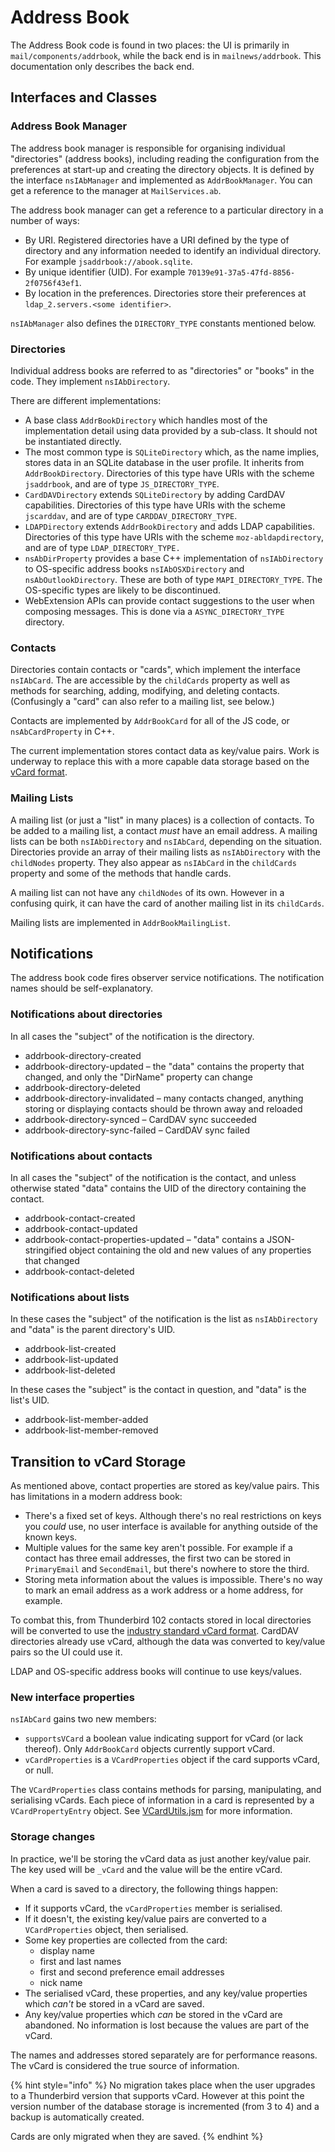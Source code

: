 # Address Book

The Address Book code is found in two places: the UI is primarily in `mail/components/addrbook`, while the back end is in `mailnews/addrbook`. This documentation only describes the back end.

## Interfaces and Classes

### Address Book Manager

The address book manager is responsible for organising individual "directories" (address books), including reading the configuration from the preferences at start-up and creating the directory objects. It is defined by the interface `nsIAbManager` and implemented as `AddrBookManager`. You can get a reference to the manager at `MailServices.ab`.

The address book manager can get a reference to a particular directory in a number of ways:

* By URI. Registered directories have a URI defined by the type of directory and any information needed to identify an individual directory. For example `jsaddrbook://abook.sqlite`.
* By unique identifier (UID). For example `70139e91-37a5-47fd-8856-2f0756f43ef1`.
* By location in the preferences. Directories store their preferences at `ldap_2.servers.<some identifier>`.&#x20;

`nsIAbManager` also defines the `DIRECTORY_TYPE` constants mentioned below.

### Directories

Individual address books are referred to as "directories" or "books" in the code. They implement `nsIAbDirectory`.&#x20;

There are different implementations:

* A base class `AddrBookDirectory` which handles most of the implementation detail using data provided by a sub-class. It should not be instantiated directly.
* The most common type is `SQLiteDirectory` which, as the name implies, stores data in an SQLite database in the user profile. It inherits from `AddrBookDirectory`. Directories of this type have URIs with the scheme `jsaddrbook`, and are of type `JS_DIRECTORY_TYPE`.
* `CardDAVDirectory` extends `SQLiteDirectory` by adding CardDAV capabilities. Directories of this type have URIs with the scheme `jscarddav`, and are of type `CARDDAV_DIRECTORY_TYPE`.
* `LDAPDirectory` extends `AddrBookDirectory` and adds LDAP capabilities. Directories of this type have URIs with the scheme `moz-abldapdirectory`, and are of type `LDAP_DIRECTORY_TYPE.`
* `nsAbDirProperty` provides a base C++ implementation of `nsIAbDirectory` to OS-specific address books `nsIAbOSXDirectory` and `nsAbOutlookDirectory`. These are both of type `MAPI_DIRECTORY_TYPE`. The OS-specific types are likely to be discontinued.
* WebExtension APIs can provide contact suggestions to the user when composing messages. This is done via a `ASYNC_DIRECTORY_TYPE` directory.

### Contacts

Directories contain contacts or "cards", which implement the interface `nsIAbCard`. The are accessible by the `childCards` property as well as methods for searching, adding, modifying, and deleting contacts. (Confusingly a "card" can also refer to a mailing list, see below.)

Contacts are implemented by `AddrBookCard` for all of the JS code, or `nsAbCardProperty` in C++.

The current implementation stores contact data as key/value pairs. Work is underway to replace this with a more capable data storage based on the [vCard format](https://tools.ietf.org/html/rfc6350).

### Mailing Lists

A mailing list (or just a "list" in many places) is a collection of contacts. To be added to a mailing list, a contact _must_ have an email address. A mailing lists can be both `nsIAbDirectory` and `nsIAbCard`, depending on the situation. Directories provide an array of their mailing lists as `nsIAbDirectory` with the `childNodes` property. They also appear as `nsIAbCard` in the `childCards` property and some of the methods that handle cards.

A mailing list can not have any `childNodes` of its own. However in a confusing quirk, it can have the card of another mailing list in its `childCards`.

Mailing lists are implemented in `AddrBookMailingList`.

## Notifications

The address book code fires observer service notifications. The notification names should be self-explanatory.

### Notifications about directories

In all cases the "subject" of the notification is the directory.

* addrbook-directory-created
* addrbook-directory-updated – the "data" contains the property that changed, and only the "DirName" property can change&#x20;
* addrbook-directory-deleted
* addrbook-directory-invalidated – many contacts changed, anything storing or displaying contacts should be thrown away and reloaded
* addrbook-directory-synced – CardDAV sync succeeded
* addrbook-directory-sync-failed – CardDAV sync failed

### Notifications about contacts

In all cases the "subject" of the notification is the contact, and unless otherwise stated "data" contains the UID of the directory containing the contact.

* addrbook-contact-created
* addrbook-contact-updated
* addrbook-contact-properties-updated – "data" contains a JSON-stringified object containing the old and new values of any properties that changed
* addrbook-contact-deleted

### Notifications about lists

In these cases the "subject" of the notification is the list as `nsIAbDirectory` and "data" is the parent directory's UID.

* addrbook-list-created
* addrbook-list-updated
* addrbook-list-deleted

In these cases the "subject" is the contact in question, and "data" is the list's UID.

* addrbook-list-member-added
* addrbook-list-member-removed

## Transition to vCard Storage

As mentioned above, contact properties are stored as key/value pairs. This has limitations in a modern address book:

* There's a fixed set of keys. Although there's no real restrictions on keys you _could_ use, no user interface is available for anything outside of the known keys.
* Multiple values for the same key aren't possible. For example if a contact has three email addresses, the first two can be stored in `PrimaryEmail` and `SecondEmail`, but there's nowhere to store the third.
* Storing meta information about the values is impossible. There's no way to mark an email address as a work address or a home address, for example.

To combat this, from Thunderbird 102 contacts stored in local directories will be converted to use the [industry standard vCard format](https://tools.ietf.org/html/rfc6350). CardDAV directories already use vCard, although the data was converted to key/value pairs so the UI could use it.

LDAP and OS-specific address books will continue to use keys/values.

### New interface properties

`nsIAbCard` gains two new members:

* `supportsVCard` a boolean value indicating support for vCard (or lack thereof). Only `AddrBookCard` objects currently support vCard.
* `vCardProperties` is a `VCardProperties` object if the card supports vCard, or null.

The `VCardProperties` class contains methods for parsing, manipulating, and serialising vCards. Each piece of information in a card is represented by a `VCardPropertyEntry` object. See [VCardUtils.jsm](https://searchfox.org/comm-central/source/mailnews/addrbook/modules/VCardUtils.jsm) for more information.

### Storage changes

In practice, we'll be storing the vCard data as just another key/value pair. The key used will be `_vCard` and the value will be the entire vCard.

When a card is saved to a directory, the following things happen:

* If it supports vCard, the `vCardProperties` member is serialised.
* If it doesn't, the existing key/value pairs are converted to a `VCardProperties` object, then serialised.
* Some key properties are collected from the card:
  * display name
  * first and last names
  * first and second preference email addresses
  * nick name
* The serialised vCard, these properties, and any key/value properties which _can't_ be stored in a vCard are saved.
* Any key/value properties which _can_ be stored in the vCard are abandoned. No information is lost because the values are part of the vCard.

The names and addresses stored separately are for performance reasons. The vCard is considered the true source of information.

{% hint style="info" %}
No migration takes place when the user upgrades to a Thunderbird version that supports vCard. However at this point the version number of the database storage is incremented (from 3 to 4) and a backup is automatically created.

Cards are only migrated when they are saved.
{% endhint %}
